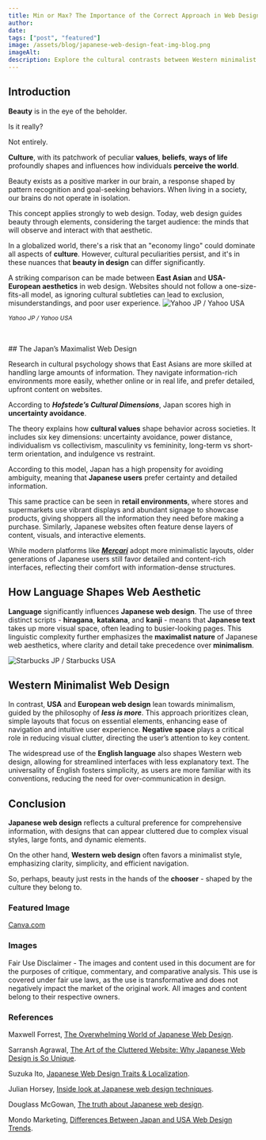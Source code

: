 ```yaml
---
title: Min or Max? The Importance of the Correct Approach in Web Design
author: 
date: 
tags: ["post", "featured"]
image: /assets/blog/japanese-web-design-feat-img-blog.png
imageAlt: 
description: Explore the cultural contrasts between Western minimalist and Japanese maximalist web design. This article delves into how cultural values, language, and psychology shape user experience, comparing detailed, content-rich designs in Japan with clean, simple layouts in the West.
---
```


## Introduction

**Beauty** is in the eye of the beholder.

Is it really?

Not entirely.

**Culture**, with its patchwork of peculiar **values**, **beliefs**, **ways of life** profoundly shapes and influences how individuals **perceive the world**.

Beauty exists as a positive marker in our brain, a response shaped by pattern recognition and goal-seeking behaviors. When living in a society, our brains do not operate in isolation.

This concept applies strongly to web design. Today, web design guides beauty through elements, considering the target audience: the minds that will observe and interact with that aesthetic.

In a globalized world, there's a risk that an "economy lingo" could dominate all aspects of **culture**. However, cultural peculiarities persist, and it's in these nuances that **beauty in design** can differ significantly.

A striking comparison can be made between **East Asian** and **USA-European aesthetics** in web design. Websites should not follow a one-size-fits-all model, as ignoring cultural subtleties can lead to exclusion, misunderstandings, and poor user experience.
![Yahoo JP / Yahoo USA](/assets/blog/japanese-web-design_2.png)
<p style="font-size: 12px; font-style: italic">Yahoo JP / Yahoo USA</p>

<br>
<br>
## The Japan’s Maximalist Web Design

Research in cultural psychology shows that East Asians are more skilled at handling large amounts of information. They navigate information-rich environments more easily, whether online or in real life, and prefer detailed, upfront content on websites.

According to ***Hofstede’s Cultural Dimensions***, Japan scores high in **uncertainty avoidance**.

The theory explains how **cultural values** shape behavior across societies. It includes six key dimensions: uncertainty avoidance, power distance, individualism vs collectivism, masculinity vs femininity, long-term vs short-term orientation, and indulgence vs restraint.

According to this model, Japan has a high propensity for avoiding ambiguity, meaning that **Japanese users** prefer certainty and detailed information.

This same practice can be seen in **retail environments**, where stores and supermarkets use vibrant displays and abundant signage to showcase products, giving shoppers all the information they need before making a purchase. Similarly, Japanese websites often feature dense layers of content, visuals, and interactive elements.

While modern platforms like [***Mercari***](https://www.mercari.com/) adopt more minimalistic layouts, older generations of Japanese users still favor detailed and content-rich interfaces, reflecting their comfort with information-dense structures.

## How Language Shapes Web Aesthetic

**Language** significantly influences **Japanese web design**. The use of three distinct scripts - **hiragana**, **katakana**, and **kanji** - means that **Japanese text** takes up more visual space, often leading to busier-looking pages. This linguistic complexity further emphasizes the **maximalist nature** of Japanese web aesthetics, where clarity and detail take precedence over **minimalism**.

![Starbucks JP / Starbucks USA](/assets/blog/japanese-web-design_1.png)

## Western Minimalist Web Design

In contrast, **USA** and **European web design** lean towards minimalism, guided by the philosophy of ***less is more***. This approach prioritizes clean, simple layouts that focus on essential elements, enhancing ease of navigation and intuitive user experience. **Negative space** plays a critical role in reducing visual clutter, directing the user’s attention to key content.

The widespread use of the **English language** also shapes Western web design, allowing for streamlined interfaces with less explanatory text. The universality of English fosters simplicity, as users are more familiar with its conventions, reducing the need for over-communication in design.

## Conclusion

**Japanese web design** reflects a cultural preference for comprehensive information, with designs that can appear cluttered due to complex visual styles, large fonts, and dynamic elements.

On the other hand, **Western web design** often favors a minimalist style, emphasizing clarity, simplicity, and efficient navigation.

So, perhaps, beauty just rests in the hands of the **chooser** - shaped by the culture they belong to.

### Featured Image

[Canva.com](https://www.canva.com/)

### Images

Fair Use Disclaimer - The images and content used in this document are for the purposes of critique, commentary, and comparative analysis. This use is covered under fair use laws, as the use is transformative and does not negatively impact the market of the original work. All images and content belong to their respective owners.

### References

Maxwell Forrest, [The Overwhelming World of Japanese Web Design](https://www.uxresearch.jp/blog/japanese-web-design).

Sarransh Agrawal, [The Art of the Cluttered Website: Why Japanese Web Design is So Unique](https://www.prodt.co/blogs/the-art-of-the-cluttered-website-why-japanese-web-design-is-so-unique).

Suzuka Ito, [Japanese Web Design Traits & Localization](https://blog.btrax.com/japanese-web-design/).

Julian Horsey, [Inside look at Japanese web design techniques](https://www.geeky-gadgets.com/japanese-web-design/).

Douglass McGowan, [The truth about Japanese web design](https://multilingual.com/issues/aug-sep-2018/the-truth-about-japanese-web-design/).

Mondo Marketing, [Differences Between Japan and USA Web Design Trends](https://mondo.marketing/differences-between-japan-and-usa-web-design-trends/).
